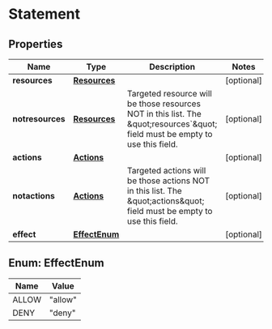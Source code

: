 
# Statement

## Properties
Name | Type | Description | Notes
------------ | ------------- | ------------- | -------------
**resources** | [**Resources**](Resources.md) |  |  [optional]
**notresources** | [**Resources**](Resources.md) | Targeted resource will be those resources NOT in this list. The \&quot;resources&#x60;\&quot; field must be empty to use this field. |  [optional]
**actions** | [**Actions**](Actions.md) |  |  [optional]
**notactions** | [**Actions**](Actions.md) | Targeted actions will be those actions NOT in this list. The \&quot;actions\&quot; field must be empty to use this field. |  [optional]
**effect** | [**EffectEnum**](#EffectEnum) |  |  [optional]


<a name="EffectEnum"></a>
## Enum: EffectEnum
Name | Value
---- | -----
ALLOW | &quot;allow&quot;
DENY | &quot;deny&quot;



